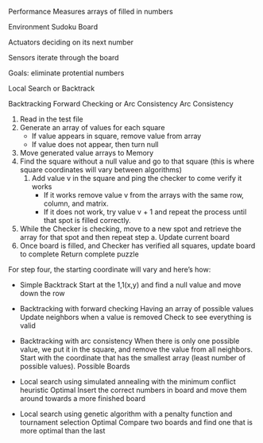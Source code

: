 Performance Measures
    arrays of filled in numbers

Environment
    Sudoku Board

Actuators
    deciding on its next number

Sensors
    iterate through the board

Goals: eliminate protential numbers

Local Search or Backtrack

Backtracking
    Forward Checking or Arc Consistency
        Arc Consistency


1. Read in the test file
2. Generate an array of values for each square
    - If value appears in square, remove value from array
    - If value does not appear, then turn null
3. Move generated value arrays to Memory
4. Find the square without a null value and go to that square (this is where square coordinates will vary between algorithms)
    1. Add value v in the square and ping the checker to come verify it works
        - If it works remove value v from the arrays with the same row, column, and matrix.
        - If it does not work, try value v + 1 and repeat the process until that spot is filled correctly.
5. While the Checker is checking, move to a new spot and retrieve the array for that spot and then repeat step a.
Update current board
6. Once board is filled, and Checker has verified all squares, update board to complete
Return complete puzzle

For step four, the starting coordinate will vary and here’s how:

* Simple Backtrack
	Start at the 1,1(x,y) and find a null value and move down the row

* Backtracking with forward checking
	Having an array of possible values
	Update neighbors when a value is removed
	Check to see everything is valid

* Backtracking with arc consistency
	When there is only one possible value, we put it in the square, and remove the value from all neighbors. Start with the coordinate that has the smallest array (least number of possible values).
	Possible Boards
* Local search using simulated annealing with the minimum conflict heuristic
	Optimal
	Insert the correct numbers in board and move them around towards a more finished board
* Local search using genetic algorithm with a penalty function and tournament selection
	Optimal
	Compare two boards and find one that is more optimal than the last